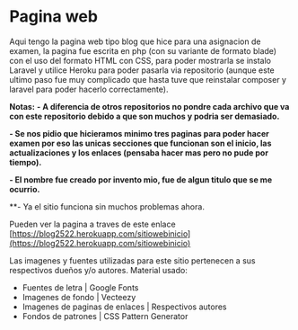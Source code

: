 # Pagina web
<!----Descripcion---->
Aqui tengo la pagina web tipo blog que hice para una asignacion de examen, la pagina fue escrita en php (con su variante de formato blade) con el uso del formato HTML con CSS, para poder mostrarla se instalo Laravel y utilice Heroku para poder pasarla via repositorio (aunque este ultimo paso fue muy complicado que hasta tuve que reinstalar composer y laravel para poder hacerlo correctamente).
<!----Separador de la descripcion ---->
<!----Notas---->
**Notas:**
**- A diferencia de otros repositorios no pondre cada archivo que va con este repositorio debido a que son muchos y podria ser demasiado.**

**- Se nos pidio que hicieramos minimo tres paginas para poder hacer examen por eso las unicas secciones que funcionan son el inicio, las actualizaciones y los enlaces (pensaba hacer mas pero no pude por tiempo).**

**- El nombre fue creado por invento mio, fue de algun titulo que se me ocurrio.**

**- Ya el sitio funciona sin muchos problemas ahora.
<!----Separador de las notas---->

<!----Separador---->
Pueden ver la pagina a traves de este enlace
[https://blog2522.herokuapp.com/sitiowebinicio](https://blog2522.herokuapp.com/sitiowebinicio)
<!----Separador---->
<!----Separador---->
Las imagenes y fuentes utilizadas para este sitio pertenecen a sus respectivos dueños y/o autores.
Material usado:
- Fuentes de letra | Google Fonts
- Imagenes de fondo | Vecteezy
- Imagenes de paginas de enlaces | Respectivos autores
- Fondos de patrones | CSS Pattern Generator
<!----Separador---->
